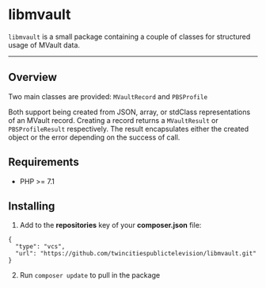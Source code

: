 # libmvault

`libmvault` is a small package containing a couple of classes for structured
usage of MVault data.

---

## Overview

Two main classes are provided: `MVaultRecord` and `PBSProfile`

Both support being created from JSON, array, or stdClass representations of
an MVault record. Creating a record returns a `MVaultResult` or `PBSProfileResult`
respectively. The result encapsulates either the created object or the error 
depending on the success of call.

## Requirements

* PHP >= 7.1

## Installing

1. Add to the **repositories** key of your **composer.json** file:
```
{
  "type": "vcs",
  "url": "https://github.com/twincitiespublictelevision/libmvault.git"
}
```

2. Run `composer update` to pull in the package